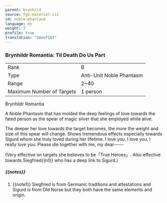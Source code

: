 ```yaml
---
parent: brynhild
source: fgo-material-iii
id: noble-phantasm
language: en
weight: 3
profile: true
translation: "Smoof101"
---
```


### Brynhildr Romantia: Til Death Do Us Part

<table>
  <tr><td>Rank</td><td>B</td></tr>
  <tr><td>Type</td><td>Anti-Unit Noble Phantasm</td></tr>
  <tr><td>Range</td><td>2~40</td></tr>
  <tr><td>Maximum Number of Targets</td><td>1 person</td></tr>
</table>

Brynhildr Romantia

A Noble Phantasm that has molded the deep feelings of love towards the fated person as the spear of magic silver that she employed while alive.

The deeper her love towards the target becomes, the more the weight and size of this spear will change. Shows tremendous effects especially towards Sigurd whom she truly loved during her lifetime. I love you. I love you, I really love you. Please die together with me, my dear-----

(Very effective on targets she believes to be「True Heroes」. Also effective towards Siegfried{{n1}} who has a deep link to Sigurd.)

##### {{notes}}

1. {{note1}} Siegfried is from Germanic traditions and attestations and Sigurd is from Old Norse but they both have the same elements and origin.
